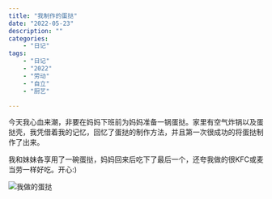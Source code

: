 ```yaml
---
title: "我制作的蛋挞"
date: "2022-05-23"
description: ""
categories:
    - "日记"
tags:
    - "日记"
    - "2022"
    - "劳动"
    - "自立"
    - "厨艺"

---
```


今天我心血来潮，非要在妈妈下班前为妈妈准备一锅蛋挞。家里有空气炸锅以及蛋挞壳，我凭借着我的记忆，回忆了蛋挞的制作方法，并且第一次很成功的将蛋挞制作了出来。

我和妹妹各享用了一碗蛋挞，妈妈回来后吃下了最后一个，还夸我做的很KFC或麦当劳一样好吃。开心:)

![我做的蛋挞](http://image.tonybai.com/img/202205/diary_20220523_01.jpg)
